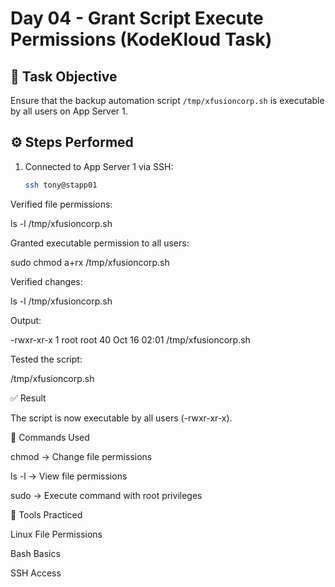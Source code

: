 # Day 04 - Grant Script Execute Permissions (KodeKloud Task)

## 🧠 Task Objective
Ensure that the backup automation script `/tmp/xfusioncorp.sh` is executable by all users on App Server 1.

## ⚙️ Steps Performed
1. Connected to App Server 1 via SSH:
   ```bash
   ssh tony@stapp01
Verified file permissions:

ls -l /tmp/xfusioncorp.sh


Granted executable permission to all users:

sudo chmod a+rx /tmp/xfusioncorp.sh


Verified changes:

ls -l /tmp/xfusioncorp.sh


Output:

-rwxr-xr-x 1 root root 40 Oct 16 02:01 /tmp/xfusioncorp.sh


Tested the script:

/tmp/xfusioncorp.sh

✅ Result

The script is now executable by all users (-rwxr-xr-x).

🧩 Commands Used

chmod → Change file permissions

ls -l → View file permissions

sudo → Execute command with root privileges

🧰 Tools Practiced

Linux File Permissions

Bash Basics

SSH Access
